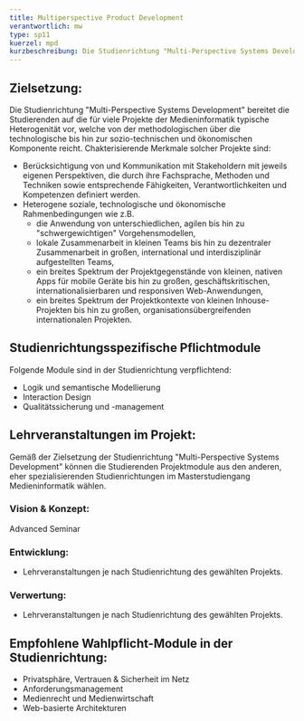 ```yaml
---
title: Multiperspective Product Development
verantwortlich: mw
type: sp11
kuerzel: mpd
kurzbeschreibung: Die Studienrichtung "Multi-Perspective Systems Development" bereitet die Studierenden auf die für viele Projekte der Medieninformatik typische Heterogenität vor, welche von der methodologischen über die technologische bis hin zur sozio-technischen und ökonomischen Komponente reicht. In jeder dieser Komponenten treffen Stakeholder mit jeweils eigenen Perspektiven aufeinander, die durch ihre Fachsprache, Methoden und Techniken sowie entsprechende Fähigkeiten, Verantwortlichkeiten und Kompetenzen definiert werden. Die Schnittstellen zwischen den Perspektiven sind in der Regel nicht offensichtlich, weil das Wissen in jeder auf unterschiedliche Weise dargestellt wird.  Die Studieninhalte sind daher integrativ und breit angelegt und berücksichtigen dabei die jeweiligen sozialen, technologischen und ökonomischen Rahmenbedingungen. Studienziel ist die Qualifikation zur Arbeit in sowie Organisation und Führung von  solchen Projekten auf breiter wissenschaftlicher Grundlage.  
---
```


## Zielsetzung:

Die Studienrichtung "Multi-Perspective Systems Development" bereitet die Studierenden auf die für viele Projekte der Medieninformatik typische Heterogenität vor, welche von der methodologischen über die technologische bis hin zur sozio-technischen und ökonomischen Komponente reicht. Chakterisierende Merkmale solcher Projekte sind:

- Berücksichtigung von und Kommunikation mit Stakeholdern mit jeweils eigenen Perspektiven, die durch ihre Fachsprache, Methoden und Techniken sowie entsprechende Fähigkeiten, Verantwortlichkeiten und Kompetenzen definiert werden.
- Heterogene soziale, technologische und ökonomische Rahmenbedingungen wie z.B. 
  - die Anwendung von unterschiedlichen, agilen bis hin zu "schwergewichtigen" Vorgehensmodellen,
  - lokale Zusammenarbeit in kleinen Teams bis hin zu dezentraler Zusammenarbeit in großen, international und interdisziplinär aufgestellten Teams,
  - ein breites Spektrum der Projektgegenstände von kleinen, nativen Apps für mobile Geräte bis hin zu großen, geschäftskritischen, internationalisierbaren und responsiven Web-Anwendungen,
  - ein breites Spektrum der Projektkontexte von kleinen Inhouse-Projekten bis hin zu großen, organisationsübergreifenden internationalen Projekten.


## Studienrichtungsspezifische Pflichtmodule
Folgende Module sind in der Studienrichtung verpflichtend: 
<!-- MW: 3 Module mit je 6 cp -->
* Logik und semantische Modellierung
* Interaction Design
* Qualitätssicherung und -management

## Lehrveranstaltungen im Projekt:

Gemäß der Zielsetzung der Studienrichtung "Multi-Perspective Systems Development" können die Studierenden Projektmodule aus den anderen, eher spezialisierenden Studienrichtungen im Masterstudiengang Medieninformatik wählen.

### Vision & Konzept:
Advanced Seminar

### Entwicklung:
- Lehrveranstaltungen je nach Studienrichtung des gewählten Projekts.

### Verwertung:
- Lehrveranstaltungen je nach Studienrichtung des gewählten Projekts.

## Empfohlene Wahlpflicht-Module in der Studienrichtung:
- Privatsphäre, Vertrauen & Sicherheit im Netz
- Anforderungsmanagement
- Medienrecht und Medienwirtschaft
- Web-basierte Architekturen

